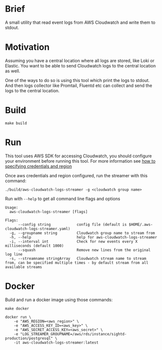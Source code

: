
# Brief

A small utility that read event logs from AWS Cloudwatch and write them to stdout.

# Motivation

Assuming you have a central location where all logs are stored, like Loki or Elastic. You want to be able to send Cloudwatch logs to the central location as well.

One of the ways to do so is using this tool which print the logs to stdout. And then logs collector like Promtail, Fluentd etc can collect and send the logs to the central location.

# Build

`make build`

# Run

This tool uses AWS SDK for accessing Cloudwatch, you should configure your environment before running this tool. For more information see [how to specifying credentials and region](https://docs.aws.amazon.com/sdk-for-go/v1/developer-guide/configuring-sdk.html)

Once aws credentials and region configured, run the streamer with this command:

`./build/aws-cloudwatch-logs-streamer -g <cloudwatch group name>`

Run with `--help` to get all command line flags and options

```
Usage:
  aws-cloudwatch-logs-streamer [flags]

Flags:
      --config string            config file (default is $HOME/.aws-cloudwatch-logs-streamer.yaml)
  -g, --groupname string         Cloudwatch group name to stream from
  -h, --help                     help for aws-cloudwatch-logs-streamer
  -i, --interval int             Check for new events every X milliseconds (default 1000)
      --squash                   Remove new lines from the original log line
  -s, --streamname stringArray   Cloudwatch stream name to stream from, can be specified multiple times - by default stream from all available streams
```

# Docker

Build and run a docker image using those commands:
```
make docker

docker run \
	-e "AWS_REGION=<aws_region>" \
	-e "AWS_ACCESS_KEY_ID=<aws_key>" \
	-e "AWS_SECRET_ACCESS_KEY=<aws_secret>" \
	-e "LOG_STREAMER_GROUPNAME=/aws/rds/instance/sightd-production/postgresql" \
	-it aws-cloudwatch-logs-streamer:latest
```
